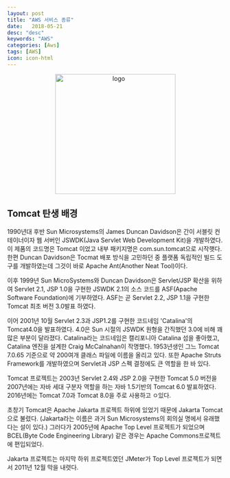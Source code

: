 ```yaml
---
layout: post
title: "AWS 서비스 종류"
date:   2018-05-21
desc: "desc"
keywords: "AWS"
categories: [Aws]
tags: [AWS]
icon: icon-html
---
```



<p align="center">
  <a href="https://vuepress.vuejs.org/" target="_blank">
    <img width="280" src="https://github.com/vuejs/vuepress/blob/master/docs/.vuepress/public/hero.png" alt="logo">
  </a>
</p>

## Tomcat 탄생 배경

1990년대 후반 Sun Microsystems의 James Duncan Davidson은 간이 서블릿 컨테이너이자 웹 서버인 JSWDK(Java Servlet Web Development Kit)을 개발하였다. 이 제품의 코드명은 Tomcat 이었고 내부 패키지명은 com.sun.tomcat으로 시작햇다.
한편 Duncan Davidson은 Tocmat 배포 방식을 고민하던 중 플랫폼 독립적인 빌드 도구를 개발하였는데 그것이 바로 Apache Ant(Another Neat Tool)이다.

이후 1999년 Sun MicroSystems와 Duncan Davidson은 Servlet/JSP 확산을 위하여 Servlet 2.1, JSP 1.0을 구현한 JSWDK 2.1의 소스 코드를 ASF(Apache Software Foundation)에 기부하였다. ASF는 곧 Servlet 2.2, JSP 1.1을 구현한 Tomcat 최초 버전 3.0발표 하였다.

이어 2001년 10월 Servlet 2.3과 JSP1.2를 구현한 코드네임 'Catalina'의 Tomcat4.0을 발표하였다.
4.0은 Sun 시절의  JSWDK 원형을 간직했던 3.0에 비해 꽤 많은 부분이 달라졌다. Catalina라는 코드네임은 캘리포니아 Catalina 섬을 좋아했고, Catalina 엔진을 설계한 Craig McCalnahan이 작명했다. 1953년생인 그느 Tomcat 7.0.65 기준으로 약 200여개 클래스 파일에 이름을 올리고 있다. 또한 Apache Struts Framework를 개발하였으며 Servlet과 JSP 스펙 결정에도 큰 역할을 한 바 있다.

Tomcat 프로젝트는
2003년 Servlet 2.4와 JSP 2.0을 구현한 Tomcat 5.0 버전을
2007년에는 자바 세대 구분자 역할을 하는 자바 1.5기반의 Tomcat 6.0 발표하였다.
2016년에는 Tomcat 7.0과 Tomcat 8.0을 주로 사용하고 ㅇ있다.

초창기 Tomcat은 Apache Jakarta 프로젝트 하위에 있었기 때문에 Jakarta Tomcat으로 불렸다. (Jakarta라는 이름은 과거 Sun Microsystems의 회의실 명에서 유래했다는 설이 있다.) 그러다가 2005년에 Apache Top Level 프로젝트가 되었으며 BCEL(Byte Code Engineering Library) 같은 경우는 Apache Commons프로젝트에 편입되었다.

Jakarta 프로젝트는 마지막 하위 프로젝트였던 JMeter가 Top Level 프로젝트가 되면서 2011년 12월 막을 내렷다.

